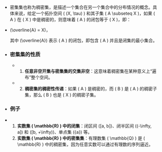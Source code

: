 - 密集集也称为稠密集，是描述一个集合在另一个集合中的分布情况的概念。具体来说，给定一个拓扑空间 \( (X, \tau) \) 和其子集 \( A \subseteq X \)，如果 \( A \) 在 \( X \) 中是稠密的，则意味着 \( A \) 的闭包等于 \( X \)，即：
- \(\overline{A} = X\)，
  
  其中 \(\overline{A}\) 表示 \( A \) 的闭包，即包含 \( A \) 并且是闭集的最小集合。
- ### 密集集的性质
	- 1. **任意非空开集与密集集的交集非空**：这意味着稠密集在某种意义上“遍布”整个空间。
	- 2. **稠密集的稠密性传递**：如果 \( A \) 是稠密的，而 \( B \) 是 \( A \) 的稠密子集，那么 \( B \) 也是 \( X \) 的稠密子集。
- ### 例子
- 1. **实数集 \( \mathbb{R} \) 中的闭集**：闭区间 \([a, b]\)、闭半区间 \((-\infty, a]\) 和 \([b, +\infty)\)、单点集 \(\{a\}\) 等。
  2. **实数集 \( \mathbb{R} \) 中的密集集**：有理数集 \( \mathbb{Q} \) 是 \( \mathbb{R} \) 中的稠密集，因为任意实数可以通过有理数的序列逼近。